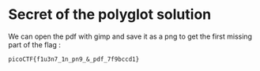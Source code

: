 # Secret of the polyglot solution
We can open the pdf with gimp and save it as a png to get the first missing part of the flag :

`picoCTF{f1u3n7_1n_pn9_&_pdf_7f9bccd1}`